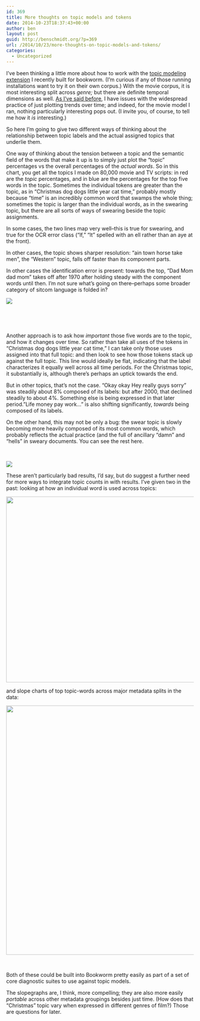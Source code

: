 ```yaml
---
id: 369
title: More thoughts on topic models and tokens
date: 2014-10-23T18:37:43+00:00
author: ben
layout: post
guid: http://benschmidt.org/?p=369
url: /2014/10/23/more-thoughts-on-topic-models-and-tokens/
categories:
  - Uncategorized
---
```

I&#8217;ve been thinking a little more about how to work with the [topic modeling extension](https://github.com/bmschmidt/Bookworm-Mallet) I recently built for bookworm. (I&#8217;m curious if any of those running installations want to try it on their own corpus.) With the movie corpus, it is most interesting split across _genre;_ but there are definite temporal dimensions as well. [As I&#8217;ve said before](http://journalofdigitalhumanities.org/2-1/words-alone-by-benjamin-m-schmidt/), I have issues with the widespread practice of just plotting trends over time; and indeed, for the movie model I ran, nothing particularly interesting pops out. (I invite you, of course, to tell me how it _is_ interesting.)

So here I&#8217;m going to give two different ways of thinking about the relationship between topic labels and the actual assigned topics that underlie them.

One way of thinking about the tension between a topic and the semantic field of the words that make it up is to simply just plot the &#8220;topic&#8221; percentages vs the overall percentages of the _actual words_. So in this chart, you get all the topics I made on 80,000 movie and TV scripts: in red are the _topic_ percentages, and in blue are the percentages for the top five words in the topic. Sometimes the individual tokens are greater than the topic, as in &#8220;Christmas dog dogs little year cat time,&#8221; probably mostly because &#8220;time&#8221; is an incredibly common word that swamps the whole thing; sometimes the topic is larger than the individual words, as in the swearing topic, but there are all sorts of ways of swearing beside the topic assignments.

In some cases, the two lines map very well&#8211;this is true for swearing, and true for the OCR error class (&#8220;lf,&#8221; &#8220;lt&#8221; spelled with an ell rather than an aye at the front).

In other cases, the topic shows sharper resolution: &#8220;ain town horse take men&#8221;, the &#8220;Western&#8221; topic, falls off faster than its component parts.

In other cases the identification error is present: towards the top, &#8220;Dad Mom dad mom&#8221; takes off after 1970 after holding steady with the component words until then. I&#8217;m not sure what&#8217;s going on there&#8211;perhaps some broader category of sitcom language is folded in?

![](/wp-content/uploads/2014/10/Topics-vs-tokens.png)

&nbsp;

&nbsp;

Another approach is to ask how _important_ those five words are to the topic, and how it changes over time. So rather than take all uses of the tokens in &#8220;Christmas dog dogs little year cat time,&#8221; I can take only those uses assigned into that full topic: and then look to see how those tokens stack up against the full topic. This line would ideally be flat, indicating that the label characterizes it equally well across all time periods. For the Christmas topic, it substantially is, although there&#8217;s perhaps an uptick towards the end.

But in other topics, that&#8217;s not the case. &#8220;Okay okay Hey really guys sorry&#8221; was steadily about 8% composed of its labels: but after 2000, that declined steadily to about 4%. Something else is being expressed in that later period.&#8221;Life money pay work…&#8221; is also shifting significantly, _towards_ being composed of its labels.

On the other hand, this may not be only a bug: the swear topic is slowly becoming more heavily composed of its most common words, which probably reflects the actual practice (and the full of ancillary &#8220;damn&#8221; and &#8220;hells&#8221; in sweary documents. You can see the rest here.

&nbsp;

![](/wp-content/uploads/2014/10/Percentages.png)

These aren&#8217;t particularly bad results, I&#8217;d say, but do suggest a further need for more ways to integrate topic counts in with results. I&#8217;ve given two in the past: looking at how an individual word is used across topics:

<img class="alignnone" src="http://journalofdigitalhumanities.org/wp-content/uploads/2013/02/Use-of-Represent.png" alt="" width="1231" height="498" />

and slope charts of top topic-words across major metadata splits in the data:

<img class="alignnone" src="http://journalofdigitalhumanities.org/wp-content/uploads/2013/02/Grant-State-Twain.png" alt="" width="538" height="668" />

&nbsp;

Both of these could be built into Bookworm pretty easily as part of a set of core diagnostic suites to use against topic models.

The slopegraphs are, I think, more compelling; they are also more easily _portable_ across other metadata groupings besides just time. (How does that &#8220;Christmas&#8221; topic vary when expressed in different genres of film?) Those are questions for later.